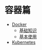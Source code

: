 # 容器篇

* [Docker](Docker/README.md)
  + [基础知识](Docker/基础知识/README.md)
  + [基本使用](Docker/基本使用/README.md)
* [Kubernetes](Kubernetes/README.md)
